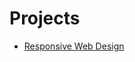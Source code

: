 # Projects
- [Responsive Web Design](https://jakeswalker.github.io/responsive-web-design/index.html)
